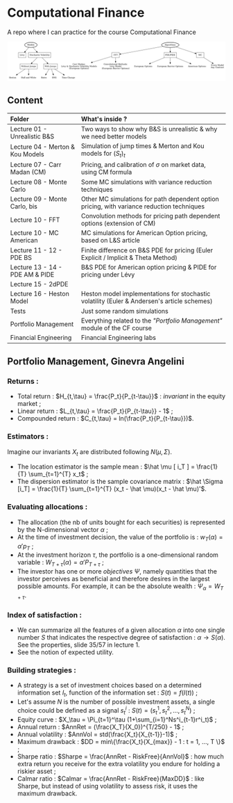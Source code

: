 # Computational Finance
A repo where I can practice for the course Computational Finance


<p align="center">
    <img src="./Summary.png" alt="drawing" width="800"/>
</p>


## Content
| Folder | What's inside ? |
|:-------|:------------|
|Lecture 01 - Unrealistic B&S| Two ways to show why B&S is unrealistic & why we need better models|
|Lecture 04 - Merton & Kou Models| Simulation of jump times & Merton and Kou models for $(S_t)_t$|
|Lecture 07 - Carr Madan (CM)| Pricing, and calibration of $\sigma$ on market data, using CM formula |
|Lecture 08 - Monte Carlo| Some MC simulations with variance reduction techniques|
|Lecture 09 - Monte Carlo, bis| Other MC simulations for path dependent option pricing, with variance reduction techniques|
|Lecture 10 - FFT| Convolution methods for pricing path dependent options (extension of CM)|
|Lecture 10 - MC American| MC simulations for American Option pricing, based on L&S article|
|Lecture 11 - 12 - PDE BS| Finite difference on B&S PDE for pricing (Euler Explicit / Implicit & Theta Method)|
|Lecture 13 - 14 - PDE AM & PIDE| B&S PDE for American option pricing & PIDE for pricing under Lévy|
|Lecture 15 - 2dPDE| |
|Lecture 16 - Heston Model| Heston model implementations for stochastic volatility (Euler & Andersen's article schemes) |
|Tests| Just some random simulations |
|Portfolio Management| Everything related to the $\textit{"Portfolio Management"}$ module of the CF course|
|Financial Engineering| Financial Engineering labs|

## Portfolio Management, Ginevra Angelini

### Returns :
- Total return : $H_{t,\tau} = \frac{P_t}{P_{t-\tau}}$ : $invariant$ in the equity market ;
- Linear return : $L_{t,\tau} = \frac{P_t}{P_{t-\tau}} - 1$ ;
- Compounded return : $C_{t,\tau} = ln(\frac{P_t}{P_{t-\tau}})$.

### Estimators :
Imagine our invariants $X_t$ are distributed following $N(\mu, \Sigma)$.
- The location estimator is the sample mean : $\hat \mu [ i_T ] = \frac{1}{T} \sum_{t=1}^{T} x_t$ ;
- The dispersion estimator is the sample covariance matrix : $\hat \Sigma [i_T] = \frac{1}{T} \sum_{t=1}^{T} (x_t - \hat \mu)(x_t - \hat \mu)'$.

### Evaluating allocations :
- The allocation (the nb of units bought for each securities) is represented by the N-dimensional vector $\alpha$ ;
- At the time of investment decision, the value of the portfolio is : $w_T(\alpha) = \alpha'p_T$ ;
- At the investment horizon $\tau$, the portfolio is a one-dimensional random variable : $W_{T+\tau}(\alpha) = \alpha'P_{T+\tau}$ ;
- The investor has one or more $objectives$ $\Psi$, namely quantities that the investor perceives as beneficial and therefore desires in the largest possible amounts. For example, it can be the absolute wealth : $\Psi_\alpha = W_{T+\tau}$.

### Index of satisfaction :
- We can summarize all the features of a given allocation $\alpha$ into one single number $S$ that indicates the respective degree of satisfaction : $\alpha \rightarrow S(\alpha)$. See the properties, slide $35/57$ in lecture $1$.
- See the notion of expected utility.

### Building strategies :
- A strategy is a set of investment choices based on a determined information set $I_t$, function of the information set : $S(t) = f(I(t))$ ;
- Let's assume $N$ is the number of possible investment assets, a single choice could be defined as a signal $s_t^i$ : $S(t) = (s^1_t, s^2_t, ..., s^N_t)$ ;
- Equity curve : $X_\tau = \Pi_{t=1}^\tau (1+\sum_{i=1}^Ns^i_{t-1}r^i_t)$ ;
- Annual return : $AnnRet = (\frac{X_T}{X_0})^{T/250} - 1$ ;
- Annual volatility : $AnnVol = std(\frac{X_t}{X_{t-1}}-1)$ ;
- Maximum drawback : $DD = min\{\frac{X_t}{X_{max}} - 1 : t = 1, ..., T \}$ ;
- Sharpe ratio : $Sharpe = \frac{AnnRet - RiskFree}{AnnVol}$ : how much extra return you receive for the extra volatility you endure for holding a riskier asset ;
- Calmar ratio : $Calmar = \frac{AnnRet - RiskFree}{MaxDD}$ : like Sharpe, but instead of using volatility to assess risk, it uses the maximum drawback.
